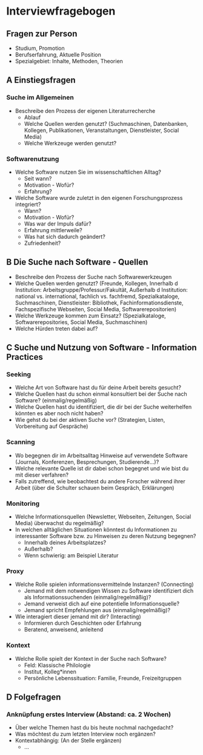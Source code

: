 # Interviewfragebogen
## Fragen zur Person
- Studium, Promotion
- Berufserfahrung, Aktuelle Position
- Spezialgebiet: Inhalte, Methoden, Theorien

## **A** Einstiegsfragen
### Suche im Allgemeinen
- Beschreibe den Prozess der eigenen Literaturrecherche
  - Ablauf
  - Welche Quellen werden genutzt? (Suchmaschinen, Datenbanken, Kollegen, Publikationen, Veranstaltungen, Dienstleister, Social Media)
  - Welche Werkzeuge werden genutzt?

### Softwarenutzung
- Welche Software nutzen Sie im wissenschaftlichen Alltag?
  - Seit wann?
  - Motivation - Wofür?
  - Erfahrung?
- Welche Software wurde zuletzt in den eigenen Forschungsprozess integriert?
  - Wann?
  - Motivation - Wofür?
  - Was war der Impuls dafür?
  - Erfahrung mittlerweile?
  - Was hat sich dadurch geändert?
  - Zufriedenheit?

## **B** Die Suche nach Software - Quellen
- Beschreibe den Prozess der Suche nach Softwarewerkzeugen
- Welche Quellen werden genutzt? (Freunde, Kollegen, Innerhalb d Institution: Arbeitsgruppe/Professur/Fakultät, Außerhalb d Institution: national vs. international, fachlich vs. fachfremd, Spezialkataloge, Suchmaschinen, Dienstleister: Bibliothek, Fachinformationsdienste, Fachspezifische Webseiten, Social Media, Softwarerepositorien)  
- Welche Werkzeuge kommen zum Einsatz? (Spezialkataloge, Softwarerepositories, Social Media, Suchmaschinen)
- Welche Hürden treten dabei auf?

## **C** Suche und Nutzung von Software - Information Practices
### Seeking
- Welche Art von Software hast du für deine Arbeit bereits gesucht?
- Welche Quellen hast du schon einmal konsultiert bei der Suche nach Software? (einmalig/regelmäßig)
- Welche Quellen hast du identifiziert, die dir bei der Suche weiterhelfen könnten es aber noch nicht haben?
- Wie gehst du bei der aktiven Suche vor? (Strategien, Listen, Vorbereitung auf Gespräche)

### Scanning
- Wo begegnen dir im Arbeitsalltag Hinweise auf verwendete Software (Journals, Konferenzen, Besprechungen, Studierende...)?
- Welche relevante Quelle ist dir dabei schon begegnet und wie bist du mit dieser verfahren?
- Falls zutreffend, wie beobachtest du andere Forscher während ihrer Arbeit (über die Schulter schauen beim Gespräch, Erklärungen)

### Monitoring
- Welche Informationsquellen (Newsletter, Webseiten, Zeitungen, Social Media) überwachst du regelmäßig?
- In welchen alltäglichen Situationen könntest du Informationen zu interessanter Software bzw. zu Hinweisen zu deren Nutzung begegnen?
  - Innerhalb deines Arbeitsplatzes?
  - Außerhalb?
  - Wenn schwierig: am Beispiel Literatur

### Proxy
- Welche Rolle spielen informationsvermittelnde Instanzen? (Connecting)
  - Jemand mit dem notwendigen Wissen zu Software identifiziert dich als Informationssuchenden (einmalig/regelmäßig)?
  - Jemand verweist dich auf eine potentielle Informationsquelle?
  - Jemand spricht Empfehlungen aus (einmalig/regelmäßig)?
- Wie interagiert dieser jemand mit dir? (Interacting)
  - Informieren durch Geschichten oder Erfahrung
  - Beratend, anweisend, anleitend

### Kontext
- Welche Rolle spielt der Kontext in der Suche nach Software?
  - Feld: Klassische Philologie
  - Institut, Kolleg\*innen
  - Persönliche Lebenssituation: Familie, Freunde, Freizeitgruppen

## **D** Folgefragen
### Anknüpfung erstes Interview (Abstand: ca. 2 Wochen)
- Über welche Themen hast du bis heute nochmal nachgedacht?
- Was möchtest du zum letzten Interview noch ergänzen?
- Kontextabhängig: (An der Stelle ergänzen)
  - ...
